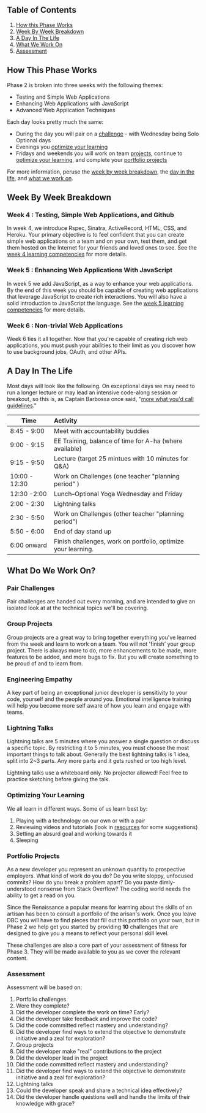 ## Table of Contents

1. [How this Phase Works](#how-this-phase-works)
1. [Week By Week Breakdown](#week-by-week-breakdown)
1. [A Day In The Life](#a-day-in-the-life)
1. [What We Work On](#what-do-we-work-on)
1. [Assessment](#assessment)

## How This Phase Works
Phase 2 is broken into three weeks with the following themes:

- Testing and Simple Web Applications
- Enhancing Web Applications with JavaScript
- Advanced Web Application Techniques

Each day looks pretty much the same:

- During the day you will pair on a [challenge](#pair-challenges) - with
  Wednesday being Solo Optional days
- Evenings you [optimize your learning](#optimizing-your-learning)
- Fridays and weekends you will work on team [projects](#group-projects),
  continue to [optimize your learning](#optimizing-your-learning), and complete
  your [portfolio projects](#portfolio-projects)


For more information, peruse the [week by week
breakdown](#week-by-week-breakdown), the [day in the life](#a-day-in-the-life),
and [what we work on](#what-do-we-work-on).

## Week By Week Breakdown

### Week 4 : Testing, Simple Web Applications, and Github

In week 4, we introduce Rspec, Sinatra, ActiveRecord, HTML, CSS, and Heroku.
Your primary objective is to feel confident that you can create simple web
applications on a team and on your own, test them, and get them hosted on the
Internet for your friends and loved ones to see. See the [week 4 learning
competencies](learning-competencies/week-4-lc.md) for more details.

### Week 5 : Enhancing Web Applications With JavaScript

In week 5 we add JavaScript,  as a way to enhance your web applications. By the
end of this week you should be capable of creating web applications that
leverage JavaScript to create rich interactions. You will also have a solid
introduction to JavaScript the language. See the [week 5 learning
competencies](learning-competencies/week-5-lc.md) for more details.


### Week 6 : Non-trivial Web Applications
Week 6 ties it all together. Now that you're capable of creating rich web
applications, you must push your abilities to their limit as you discover how to
use background jobs, OAuth, and other APIs.

## A Day In The Life

Most days will look like the following.  On exceptional days we may need to run
a longer lecture or may lead an intensive code-along session or breakout, so
this is, as Captain Barbossa once said, "[more what you'd call
guidelines][pirates]."

[pirates]: http://www.imdb.com/title/tt0325980/quotes?item=qt0416601

Time          | Activity
------------- | :------------------------------------------------------------
8:45 - 9:00   | Meet with accountability buddies
9:00 - 9:15   | EE Training, balance of time for A-ha (where available)
9:15 - 9:50   | Lecture (target 25 mintues with 10 minutes for Q&A)
10:00 - 12:30 | Work on Challenges (one teacher "planning period" )
12:30 -2:00   | Lunch–Optional Yoga Wednesday and Friday
2:00 - 2:30   | Lightning talks
2:30 - 5:50   | Work on Challenges (other teacher "planning period")
5:50 - 6:00   | End of day stand up
6:00 onward   | Finish challenges, work on portfolio, optimize your learning.

## What Do We Work On?

### Pair Challenges

Pair challenges are handed out every morning, and are intended to give an
isolated look at at the technical topics we'll be covering.

### Group Projects

Group projects are a great way to bring together everything you've learned from
the week and learn to work on a team.   You will not 'finish' your group
project. There is always more to do, more enhancements to be made, more
features to be added, and more bugs to fix. But you will create something to be
proud of and to learn from.

### Engineering Empathy

A key part of being an exceptional junior developer is sensitivity to your
code, yourself and the people around you. Emotional intelligence training will
help you become more self aware of how you learn and engage with teams.

### Lightning Talks

Lightning talks are 5 minutes where you answer a single question or discuss a
specific topic. By restricting it to 5 minutes, you must choose the most
important things to talk about.  Generally the best lightning talks is 1 idea,
split into 2~3 parts. Any more parts and it gets rushed or too high level.

Lightning talks use a whiteboard only. No projector allowed! Feel free to
practice sketching before giving the talk.

### Optimizing Your Learning

We all learn in different ways. Some of us learn best by:

1. Playing with a technology on our own or with a pair
2. Reviewing videos and tutorials (look in [resources](resources.md) for some suggestions)
3. Setting an absurd goal and working towards it
4. Sleeping

<a name="portfolio-projects">

### Portfolio Projects

As a new developer you represent an unknown quantity to prospective employers.
What kind of work do you do?  Do you write sloppy, unfocused commits?  How do
you break a problem apart?  Do you paste dimly-understood nonsense from Stack
Overflow?  The coding world needs the ability to get a read on you.

Since the Renaissance a popular means for learning about the skills of an
artisan has been to consult a portfolio of the arisan's work.  Once you leave
DBC you will have to find pieces that fill out this portfolio on your own, but
in Phase 2 we help get you started by providing **10** challenges that are
designed to give you a means to reflect your personal skill level.

These challenges are also a core part of your assessment of fitness for Phase
3.  They will be made available to you as we cover the relevant content.

<a name="assessment">

### Assessment

Assessment will be based on:

1.  Portfolio challenges
  1.  Were they complete?
  1.  Did the developer complete the work on time?  Early?
  1.  Did the developer take feedback and improve the code?
  1.  Did the code committed reflect mastery and understanding?
  1.  Did the developer find ways to extend the objective to demonstrate
initiative and a zeal for exploration?
1.  Group projects
  1.  Did the developer make "real" contributions to the project
  1.  Did the developer lead in the project
  1.  Did the code committed reflect mastery and understanding?
  1.  Did the developer find ways to extend the objective to demonstrate
initiative and a zeal for exploration?
1.  Lightning talks
  1.  Could the developer speak and share a technical idea effectively?
  1.  Did the developer handle questions well and handle the limits of their
knowledge with grace?
